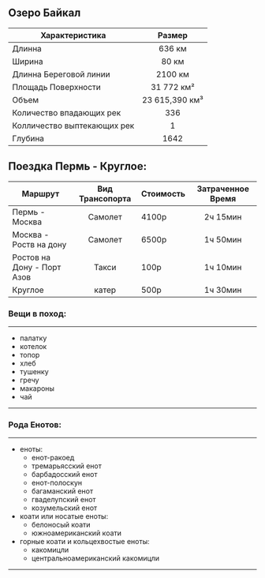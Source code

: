  ## Озеро Байкал
| Характеристика |    Размер           |
| ------------- |:-------------:|
| Длинна    |    636 км    |
| Ширина     | 80 км     |
| Длинна Береговой линии     | 2100 км  |
|Площадь Поверхности|31 772 км²|
|Объем|23 615,390 км³|
|Количество впадающих рек|336|
|Колличество выптекающих рек|1|
|Глубина|1642|

## Поездка Пермь - Круглое:

| Маршрут |Вид Трансопорта|Стоимость|Затраченное Время|
| ------------- |:-------------:| ------------- |:-------------:|
|Пермь - Москва|Самолет|4100р|2ч 15мин|
|Москва - Роств на дону|Самолет|6500р|1ч 50мин|
|Ростов на Дону - Порт Азов|Такси|100р|1ч 10мин|
|Круглое|катер|500р|1ч 30мин|

### Вещи в поход:
---

* палатку 
* котелок
* топор 
* хлеб
* тушенку
* гречу
* макароны
* чай

---

### Рода Енотов:

---

* еноты:
    * енот-ракоед 
    * тремарьясский енот
    * барбадосский енот
    * енот-полоскун
    * багаманский енот
    * гваделупский енот
    * козумельский енот
* коати или носатые еноты:
    * белоносый коати
    * южноамериканский коати
* горные коати и кольцехвостые еноты:
    * какомицли
    * центральноамериканский какомицли


---

